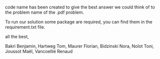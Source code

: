 code name has been created to give the best answer we could think of to the problem name of the .pdf problem.
  
To run our solution some package are required, you can find them in the requirement.txt file.
  
  
  
  
  
  
all  the best,

Bakri Benjamin, Hartweg Tom, Maurer Florian, Bidzinski Nora, Nolot Toni, Joussot Maël, Vancoellié Renaud

